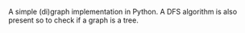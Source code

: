 A simple (di)graph implementation in Python. A DFS algorithm is also present so
to check if a graph is a tree.
